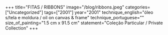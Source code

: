 +++
title="FITAS / RIBBONS"
image="/blog/ribbons.jpeg"
categories=["Uncategorized"]
tags=["2001"]
year="2001"
technique_english="óleo s/tela e moldura / oil on canvas & frame"
technique_portuguese=""
size_of_painting="1.5 cm x 91.5 cm"
statement="Coleção Particular / Private Collection"
+++
